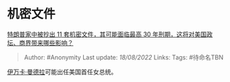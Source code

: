 # 机密文件
[特朗普家中被抄出 11 套机密文件，其可能面临最高 30 年刑期，这将对美国政坛、商界带来哪些影响？](https://www.zhihu.com/question/548217039/answer/2624704640)

> Author: #Anonymity
> Last update: *18/08/2022*
> Links:
> Tags: #待命名TBN

[伊万卡·曼德拉](https://www.zhihu.com/search?q=%E4%BC%8A%E4%B8%87%E5%8D%A1%C2%B7%E6%9B%BC%E5%BE%B7%E6%8B%89&search_source=Entity&hybrid_search_source=Entity&hybrid_search_extra=%7B%22sourceType%22%3A%22answer%22%2C%22sourceId%22%3A2624704640%7D)可能出任美国首任女总统。
